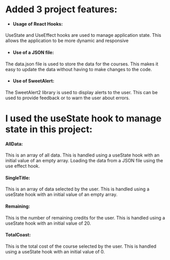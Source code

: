 # Added 3 project features:

- #### Usage of React Hooks:
 UseState and UseEffect hooks are used to manage application state. This allows the application to be more dynamic and responsive

 - #### Use of a JSON file: 
The data.json file is used to store the data for the courses. This makes it easy to update the data without having to make changes to the code.

 - #### Use of SweetAlert:
  The SweetAlert2 library is used to display alerts to the user. This can be used to provide feedback or to warn the user about errors.


# I used the useState hook to manage state in this project:

#### AllData: 
This is an array of all data. This is handled using a useState hook with an initial value of an empty array. Loading the data from a JSON file using the use effect hook.

#### SingleTitle: 
This is an array of data selected by the user. This is handled using a useState hook with an initial value of an empty array.

#### Remaining: 
This is the number of remaining credits for the user. This is handled using a useState hook with an initial value of 20.

#### TotalCoast: 
This is the total cost of the course selected by the user. This is handled using a useState hook with an initial value of 0.








